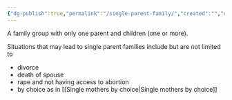 ```yaml
---
{"dg-publish":true,"permalink":"/single-parent-family/","created":"","updated":""}
---
```


A family group with only one parent and children (one or more). 

Situations that may lead to single parent families include but are not limited to 
- divorce 
- death of spouse
- rape and not having access to abortion
- by choice as in [[Single mothers by choice\|Single mothers by choice]] 